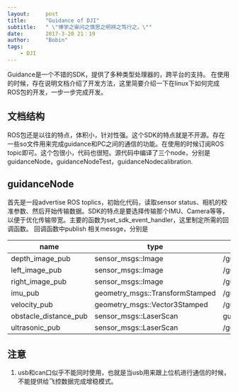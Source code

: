 ```yaml
---
layout:     post
title:      "Guidance of DJI"
subtitle:   " \"博学之审问之慎思之明辨之笃行之。\""
date:       2017-3-20 21：19
author:     "Bobin"
tags:
    - DJI
---
```

Guidance是一个不错的SDK，提供了多种类型处理器的，跨平台的支持。
在使用的时候，存在说明文档介绍了开发方法，这里简要介绍一下在linux下如何完成ROS包的开发，一步一步完成开发。
## 文档结构
ROS包还是以往的特点，体积小，针对性强。这个SDK的特点就是不开源。存在一些so文件用来完成guidance和PC之间的通信的功能。在使用的时候订阅ROS topic即可。这个包很小，代码也很短。源代码中编译了三个node，分别是guidanceNode，guidanceNodeTest，guidanceNodecalibration.

## guidanceNode
首先是一段advertise ROS toplics，初始化代码，读取sensor status、相机的校准参数、然后开始传输数据。SDK的特点是要选择传输那个IMU、Camera等等，以便于优化传输带宽。主要的函数为set_sdk_event_handler，这里制定所需的回调函数。
回调函数中publish 相关messge，分别是

| name | type | string|
|-------|-----|-------|
|depth_image_pub | sensor_msgs::Image | /guidance/depth_image |
|left_image_pub | sensor_msgs::Image | /guidance/left_image |
|right_image_pub | sensor_msgs::Image | /guidance/right_image |
|imu_pub | geometry_msgs::TransformStamped | /guidance/imu |
|velocity_pub | geometry_msgs::Vector3Stamped | /guidance/velocity |
|obstacle_distance_pub  | sensor_msgs::LaserScan | guidance/obstacle_distance|
|ultrasonic_pub | sensor_msgs::LaserScan | /guidance/ultrasonic |

## 注意
1. usb和can口似乎不能同时使用，也就是当usb用来跟上位机进行通信的时候，不能提供给飞控数据完成增稳模式。
